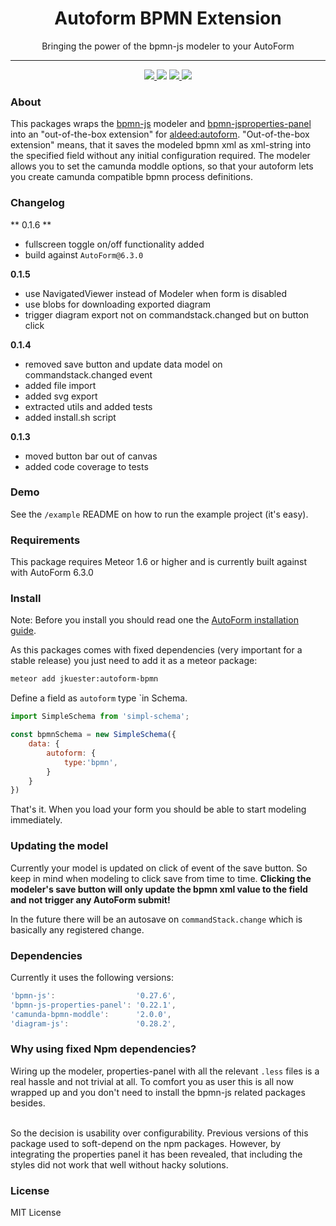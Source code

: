 <h1 align="center">Autoform BPMN Extension</h1>
<p align="center">Bringing the power of the bpmn-js modeler to your AutoForm</p>
<hr>

<p align="center">
    <!--<a href="https://travis-ci.org/jankapunkt/meteor-autoform-bpmn" alt="Build Status">
        <img src="https://travis-ci.org/jankapunkt/meteor-autoform-bpmn.svg?branch=master" />
    </a>-->
    <a href='https://standardjs.com'>
        <img src='https://img.shields.io/badge/code_style-standard-brightgreen.svg'>
    </a>
    <a href="https://www.codacy.com/project/jankapunkt/meteor-autoform-bpmn/dashboard?utm_source=github.com&amp;utm_medium=referral&amp;utm_content=jankapunkt/meteor-autoform-bpmn&amp;utm_campaign=Badge_Grade_Dashboard"><img src="https://api.codacy.com/project/badge/Grade/1d8856bdd7344ecb9eed85c66ce4331c"/></a>
    <a href="http://www.repostatus.org/#active" alt="Project Status: Active – The project has reached a stable, usable state and is being actively developed.">
        <img src="http://www.repostatus.org/badges/latest/active.svg" />
    </a>
    <a href='https://gitlicense.com/license/jankapunkt/meteor-autoform-bpmn'>
        <img src='https://gitlicense.com/badge/jankapunkt/meteor-autoform-bpmn'/>
    </a>
</p>

### About

This packages wraps the [bpmn-js](https://github.com/bpmn-io/bpmn-js) modeler and [bpmn-jsproperties-panel](https://github.com/bpmn-io/bpmn-js-properties-panel) into an "out-of-the-box extension" for [aldeed:autoform](https://github.com/aldeed/meteor-autoform).
"Out-of-the-box extension" means, that it saves the modeled bpmn xml as xml-string into the specified field without any initial configuration required.
The modeler allows you to set the camunda moddle options, so that your autoform lets you create camunda compatible bpmn process definitions.

### Changelog

** 0.1.6 **

- fullscreen toggle on/off functionality added
- build against `AutoForm@6.3.0`

**0.1.5**

- use NavigatedViewer instead of Modeler when form is disabled
- use blobs for downloading exported diagram
- trigger diagram export not on commandstack.changed but on button click

**0.1.4** 

- removed save button and update data model on commandstack.changed event
- added file import
- added svg export
- extracted utils and added tests
- added install.sh script

**0.1.3**

- moved button bar out of canvas
- added code coverage to tests


### Demo

See the `/example` README on how to run the example project (it's easy).

### Requirements

This package requires Meteor 1.6 or higher and is currently built against with AutoForm 6.3.0

### Install

Note: Before you install you should read one the [AutoForm installation guide](https://github.com/aldeed/meteor-autoform#installation).

As this packages comes with fixed dependencies (very important for a stable release) you just need to add it as a meteor package:

```bash
meteor add jkuester:autoform-bpmn
```

Define a field as `autoform` type `in Schema.


```javascript
import SimpleSchema from 'simpl-schema';

const bpmnSchema = new SimpleSchema({
    data: {
        autoform: {
            type:'bpmn',
        }
    }
})
```

That's it. When you load your form you should be able to start modeling immediately.

### Updating the model

Currently your model is updated on click of event of the save button. So keep in mind when modeling to click save from time to time.
**Clicking the modeler's save button will only update the bpmn xml value to the field and not trigger any AutoForm submit!**

In the future there will be an autosave on `commandStack.change` which is basically any registered change.


### Dependencies

Currently it uses the following versions:

```javascript
'bpmn-js':                  '0.27.6',
'bpmn-js-properties-panel': '0.22.1',
'camunda-bpmn-moddle':      '2.0.0',
'diagram-js':               '0.28.2',
```

### Why using fixed Npm dependencies?

Wiring up the modeler, properties-panel with all the relevant `.less` files is a real hassle and not trivial at all.
To comfort you as user this is all now wrapped up and you don't need to install the bpmn-js related packages besides.

<br>
So the decision is usability over configurability. Previous versions of this package used to soft-depend on the npm packages.
However, by integrating the properties panel it has been revealed, that including the styles did not work that well without hacky solutions.

### License

MIT License